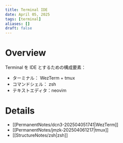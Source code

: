 ```yaml
---
title: Terminal IDE
date: April 05, 2025
tags: [terminal]
aliases: []
draft: false
---
```


# Overview

Terminal を IDE とするための構成要素：

- ターミナル： WezTerm + tmux
- コマンドシェル： zsh
- テキストエディタ：neovim

# Details

- [[PermanentNotes/dcn3-202504051741|WezTerm]]
- [[PermanentNotes/jmzk-202504061217|tmux]]
- [[StructureNotes/zsh|zsh]]
